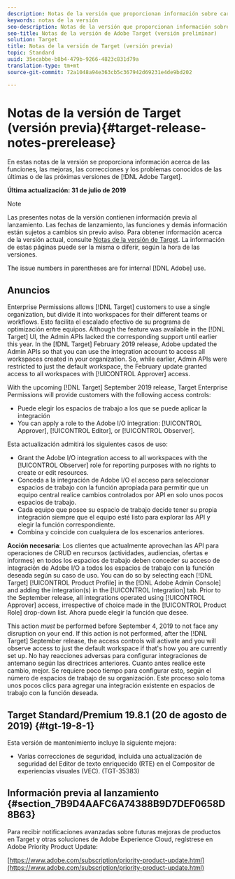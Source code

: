 ```yaml
---
description: Notas de la versión que proporcionan información sobre características, mejoras y correcciones de las últimas o más próximas [! Versiones de DNL Adobe Target.
keywords: notas de la versión
seo-description: Notas de la versión que proporcionan información sobre características, mejoras y correcciones de las últimas o más próximas [! Versiones de DNL Adobe Target.
seo-title: Notas de la versión de Adobe Target (versión preliminar)
solution: Target
title: Notas de la versión de Target (versión previa)
topic: Standard
uuid: 35ecabbe-b8b4-479b-9266-4823c831d79a
translation-type: tm+mt
source-git-commit: 72a1048a94e363cb5c367942d69231e4de9bd202

---
```



# Notas de la versión de Target (versión previa){#target-release-notes-prerelease}

En estas notas de la versión se proporciona información acerca de las funciones, las mejoras, las correcciones y los problemas conocidos de las últimas o de las próximas versiones de [!DNL Adobe Target].

**Última actualización: 31 de julio de 2019**

>[!NOTE]
>
>Las presentes notas de la versión contienen información previa al lanzamiento. Las fechas de lanzamiento, las funciones y demás información están sujetos a cambios sin previo aviso. Para obtener información acerca de la versión actual, consulte [Notas de la versión de Target](release-notes.md). La información de estas páginas puede ser la misma o diferir, según la hora de las versiones.
>
>The issue numbers in parentheses are for internal [!DNL Adobe] use.

## Anuncios

Enterprise Permissions allows [!DNL Target] customers to use a single organization, but divide it into workspaces for their different teams or workflows. Esto facilita el escalado efectivo de su programa de optimización entre equipos. Although the feature was available in the [!DNL Target] UI, the Admin APIs lacked the corresponding support until earlier this year. In the [!DNL Target] February 2019 release, Adobe updated the Admin APIs so that you can use the integration account to access all workspaces created in your organization. So, while earlier, Admin APIs were restricted to just the default workspace, the February update granted access to all workspaces with [!UICONTROL Approver] access.

With the upcoming [!DNL Target] September 2019 release, Target Enterprise Permissions will provide customers with the following access controls:

* Puede elegir los espacios de trabajo a los que se puede aplicar la integración
* You can apply a role to the Adobe I/O integration: [!UICONTROL Approver], [!UICONTROL Editor], or [!UICONTROL Observer].

Esta actualización admitirá los siguientes casos de uso:

* Grant the Adobe I/O integration access to all workspaces with the [!UICONTROL Observer] role for reporting purposes with no rights to create or edit resources.
* Conceda a la integración de Adobe I/O el acceso para seleccionar espacios de trabajo con la función apropiada para permitir que un equipo central realice cambios controlados por API en solo unos pocos espacios de trabajo.
* Cada equipo que posee su espacio de trabajo decide tener su propia integración siempre que el equipo esté listo para explorar las API y elegir la función correspondiente.
* Combina y coincide con cualquiera de los escenarios anteriores.

**Acción necesaria**: Los clientes que actualmente aprovechan las API para operaciones de CRUD en recursos (actividades, audiencias, ofertas e informes) en todos los espacios de trabajo deben conceder su acceso de integración de Adobe I/O a todos los espacios de trabajo con la función deseada según su caso de uso. You can do so by selecting each [!DNL Target] [!UICONTROL Product Profile] in the [!DNL Adobe Admin Console] and adding the integration(s) in the [!UICONTROL Integration] tab. Prior to the September release, all integrations operated using [!UICONTROL Approver] access, irrespective of choice made in the [!UICONTROL Product Role] drop-down list. Ahora puede elegir la función que desee.

This action *must* be performed before September 4, 2019 to not face any disruption on your end. If this action is not performed, after the [!DNL Target] September release, the access controls will activate and you will observe access to just the default workspace if that's how you are currently set up. No hay reacciones adversas para configurar integraciones de antemano según las directrices anteriores. Cuanto antes realice este cambio, mejor. Se requiere poco tiempo para configurar esto, según el número de espacios de trabajo de su organización. Este proceso solo toma unos pocos clics para agregar una integración existente en espacios de trabajo con la función deseada.

## Target Standard/Premium 19.8.1 (20 de agosto de 2019) {#tgt-19-8-1}

Esta versión de mantenimiento incluye la siguiente mejora:

* Varias correcciones de seguridad, incluida una actualización de seguridad del Editor de texto enriquecido (RTE) en el Compositor de experiencias visuales (VEC). (TGT-35383)

## Información previa al lanzamiento {#section_7B9D4AAFC6A74388B9D7DEF0658D8B63}

Para recibir notificaciones avanzadas sobre futuras mejoras de productos en Target y otras soluciones de Adobe Experience Cloud, regístrese en Adobe Priority Product Update:

[https://www.adobe.com/subscription/priority-product-update.html](https://www.adobe.com/subscription/priority-product-update.html)
